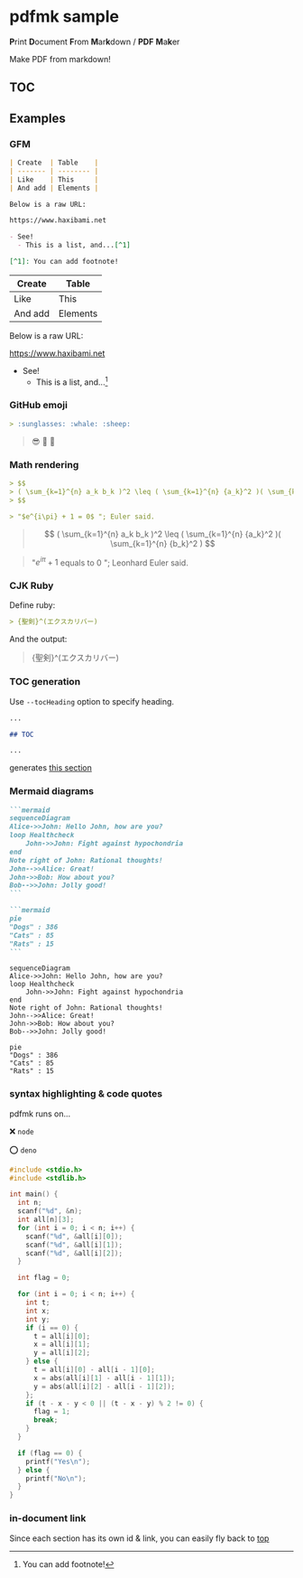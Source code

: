 # pdfmk sample

**P**rint **D**ocument **F**rom **M**ar**k**down / **PDF** **M**a**k**er

Make PDF from markdown!

## TOC

## Examples

### GFM

```md
| Create  | Table    |
| ------- | -------- |
| Like    | This     |
| And add | Elements |

Below is a raw URL:

https://www.haxibami.net

- See!
  - This is a list, and...[^1]

[^1]: You can add footnote!
```

| Create  | Table    |
| ------- | -------- |
| Like    | This     |
| And add | Elements |

Below is a raw URL:

https://www.haxibami.net

- See!
  - This is a list, and...[^1]

[^1]: You can add footnote!

### GitHub emoji

```md
> :sunglasses: :whale: :sheep:
```

> :sunglasses: :whale: :sheep:

### Math rendering

```md
> $$
> ( \sum_{k=1}^{n} a_k b_k )^2 \leq ( \sum_{k=1}^{n} {a_k}^2 )( \sum_{k=1}^{n} {b_k}^2 )
> $$
```

```md
> "$e^{i\pi} + 1 = 0$ "; Euler said.
```

> $$
> ( \sum_{k=1}^{n} a_k b_k )^2 \leq ( \sum_{k=1}^{n} {a_k}^2 )( \sum_{k=1}^{n} {b_k}^2 )
> $$

> "$e^{i\pi} + 1$ equals to $0$ "; Leonhard Euler said.

### CJK Ruby

Define ruby:

```md
> {聖剣}^(エクスカリバー)
```

And the output:

> {聖剣}^(エクスカリバー)

### TOC generation

Use `--tocHeading` option to specify heading.

```md
...

## TOC

...
```

generates [this section](#toc)

### Mermaid diagrams

````md
```mermaid
sequenceDiagram
Alice->>John: Hello John, how are you?
loop Healthcheck
    John->>John: Fight against hypochondria
end
Note right of John: Rational thoughts!
John-->>Alice: Great!
John->>Bob: How about you?
Bob-->>John: Jolly good!
```

```mermaid
pie
"Dogs" : 386
"Cats" : 85
"Rats" : 15
```
````

```mermaid
sequenceDiagram
Alice->>John: Hello John, how are you?
loop Healthcheck
    John->>John: Fight against hypochondria
end
Note right of John: Rational thoughts!
John-->>Alice: Great!
John->>Bob: How about you?
Bob-->>John: Jolly good!
```

```mermaid
pie
"Dogs" : 386
"Cats" : 85
"Rats" : 15
```

### syntax highlighting & code quotes

pdfmk runs on...

:x: `node`

:o: `deno`

```c
#include <stdio.h>
#include <stdlib.h>

int main() {
  int n;
  scanf("%d", &n);
  int all[n][3];
  for (int i = 0; i < n; i++) {
    scanf("%d", &all[i][0]);
    scanf("%d", &all[i][1]);
    scanf("%d", &all[i][2]);
  }

  int flag = 0;

  for (int i = 0; i < n; i++) {
    int t;
    int x;
    int y;
    if (i == 0) {
      t = all[i][0];
      x = all[i][1];
      y = all[i][2];
    } else {
      t = all[i][0] - all[i - 1][0];
      x = abs(all[i][1] - all[i - 1][1]);
      y = abs(all[i][2] - all[i - 1][2]);
    };
    if (t - x - y < 0 || (t - x - y) % 2 != 0) {
      flag = 1;
      break;
    }
  }

  if (flag == 0) {
    printf("Yes\n");
  } else {
    printf("No\n");
  }
}
```

### in-document link

Since each section has its own id & link, you can easily fly back to [top](#pdfmk-sample)
